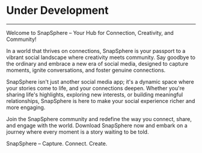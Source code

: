 # Under Development

---

Welcome to SnapSphere – Your Hub for Connection, Creativity, and Community!

In a world that thrives on connections, SnapSphere is your passport to a vibrant social landscape where creativity meets community. Say goodbye to the ordinary and embrace a new era of social media, designed to capture moments, ignite conversations, and foster genuine connections.

SnapSphere isn't just another social media app; it's a dynamic space where your stories come to life, and your connections deepen. Whether you're sharing life's highlights, exploring new interests, or building meaningful relationships, SnapSphere is here to make your social experience richer and more engaging.

Join the SnapSphere community and redefine the way you connect, share, and engage with the world. Download SnapSphere now and embark on a journey where every moment is a story waiting to be told.

SnapSphere – Capture. Connect. Create.
